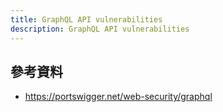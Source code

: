```yaml
---
title: GraphQL API vulnerabilities
description: GraphQL API vulnerabilities
---
```


## 參考資料

- https://portswigger.net/web-security/graphql
